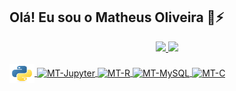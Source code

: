 ## Olá! Eu sou o Matheus Oliveira 👋⚡

<div align="center">
  <a href="https://github.com/MTxSouza">
  <img height="180em" src="https://github-readme-stats.vercel.app/api?username=MTxSouza&show_icons=true&theme=dark&include_all_commits=true&count_private=true"/>
  <img height="180em" src="https://github-readme-stats.vercel.app/api/top-langs/?username=MTxSouza&layout=compact&langs_count=7&theme=dark"/>
</div>
<div style="display: inline_block"><br>
  <img align="center" alt="MT-Python" height="30" width="40" src="https://raw.githubusercontent.com/devicons/devicon/master/icons/python/python-original.svg">
  <img align="center" alt="MT-Jupyter" height="30" width="40" src="https://cdn.jsdelivr.net/gh/devicons/devicon/icons/jupyter/jupyter-original-wordmark.svg" />
  <img align="center" alt="MT-R" height="30" width="40" src="https://cdn.jsdelivr.net/gh/devicons/devicon/icons/r/r-original.svg" />
  <img align="center" alt="MT-MySQL" height="30" width="40" src="https://cdn.jsdelivr.net/gh/devicons/devicon/icons/mysql/mysql-original-wordmark.svg" />
  <img align="center" alt="MT-C" height="30" src="https://cdn.jsdelivr.net/gh/devicons/devicon/icons/c/c-original.svg" />
</div>
